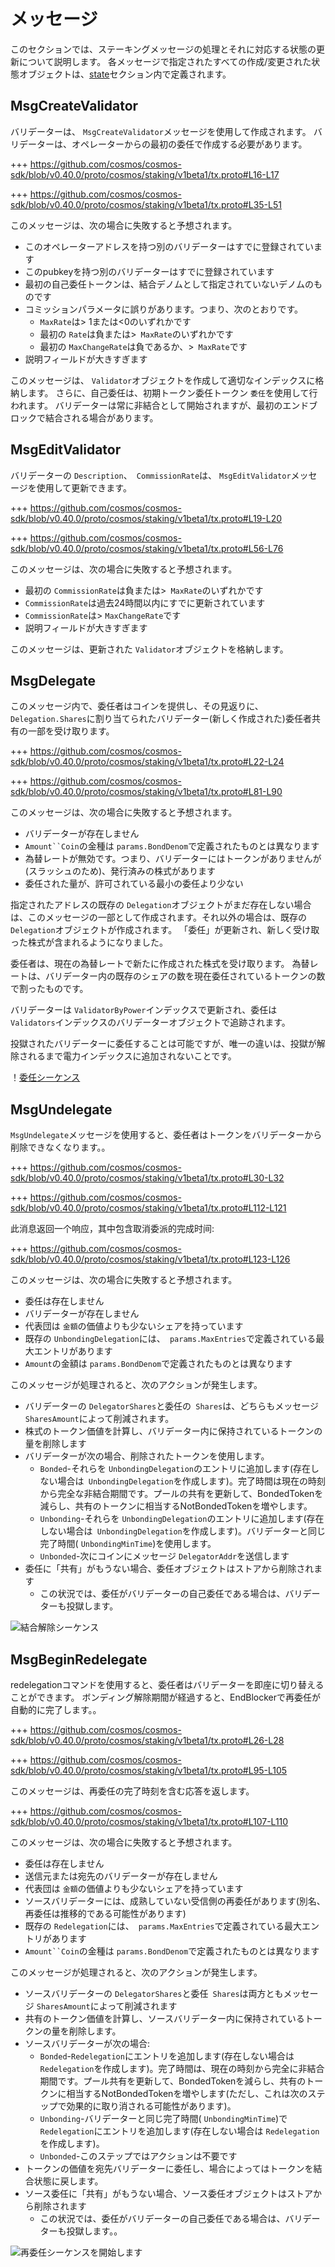 # メッセージ

このセクションでは、ステーキングメッセージの処理とそれに対応する状態の更新について説明します。 各メッセージで指定されたすべての作成/変更された状態オブジェクトは、[state](./02_state_transitions.md)セクション内で定義されます。

## MsgCreateValidator

バリデーターは、 `MsgCreateValidator`メッセージを使用して作成されます。
バリデーターは、オペレーターからの最初の委任で作成する必要があります。

+++ https://github.com/cosmos/cosmos-sdk/blob/v0.40.0/proto/cosmos/staking/v1beta1/tx.proto#L16-L17

+++ https://github.com/cosmos/cosmos-sdk/blob/v0.40.0/proto/cosmos/staking/v1beta1/tx.proto#L35-L51

このメッセージは、次の場合に失敗すると予想されます。

- このオペレーターアドレスを持つ別のバリデーターはすでに登録されています
- このpubkeyを持つ別のバリデーターはすでに登録されています
- 最初の自己委任トークンは、結合デノムとして指定されていないデノムのものです
- コミッションパラメータに誤りがあります。つまり、次のとおりです。
     - `MaxRate`は> 1または<0のいずれかです
     - 最初の `Rate`は負または>` MaxRate`のいずれかです
     - 最初の `MaxChangeRate`は負であるか、>` MaxRate`です
- 説明フィールドが大きすぎます

このメッセージは、 `Validator`オブジェクトを作成して適切なインデックスに格納します。
さらに、自己委任は、初期トークン委任トークン `委任`を使用して行われます。 バリデーターは常に非結合として開始されますが、最初のエンドブロックで結合される場合があります。

## MsgEditValidator

バリデーターの `Description`、` CommissionRate`は、 `MsgEditValidator`メッセージを使用して更新できます。

+++ https://github.com/cosmos/cosmos-sdk/blob/v0.40.0/proto/cosmos/staking/v1beta1/tx.proto#L19-L20

+++ https://github.com/cosmos/cosmos-sdk/blob/v0.40.0/proto/cosmos/staking/v1beta1/tx.proto#L56-L76

このメッセージは、次の場合に失敗すると予想されます。

- 最初の `CommissionRate`は負または>` MaxRate`のいずれかです
- `CommissionRate`は過去24時間以内にすでに更新されています
- `CommissionRate`は> `MaxChangeRate`です
- 説明フィールドが大きすぎます

このメッセージは、更新された `Validator`オブジェクトを格納します。

## MsgDelegate

このメッセージ内で、委任者はコインを提供し、その見返りに、 `Delegation.Shares`に割り当てられたバリデーター(新しく作成された)委任者共有の一部を受け取ります。

+++ https://github.com/cosmos/cosmos-sdk/blob/v0.40.0/proto/cosmos/staking/v1beta1/tx.proto#L22-L24

+++ https://github.com/cosmos/cosmos-sdk/blob/v0.40.0/proto/cosmos/staking/v1beta1/tx.proto#L81-L90

このメッセージは、次の場合に失敗すると予想されます。

- バリデーターが存在しません
- `Amount``Coin`の金種は `params.BondDenom`で定義されたものとは異なります
- 為替レートが無効です。つまり、バリデーターにはトークンがありませんが(スラッシュのため)、発行済みの株式があります
- 委任された量が、許可されている最小の委任より少ない

指定されたアドレスの既存の `Delegation`オブジェクトがまだ存在しない場合は、このメッセージの一部として作成されます。それ以外の場合は、既存の` Delegation`オブジェクトが作成されます。
「委任」が更新され、新しく受け取った株式が含まれるようになりました。

委任者は、現在の為替レートで新たに作成された株式を受け取ります。
為替レートは、バリデーター内の既存のシェアの数を現在委任されているトークンの数で割ったものです。

バリデーターは `ValidatorByPower`インデックスで更新され、委任は` Validators`インデックスのバリデーターオブジェクトで追跡されます。

投獄されたバリデーターに委任することは可能ですが、唯一の違いは、投獄が解除されるまで電力インデックスに追加されないことです。

！[委任シーケンス](../../../docs/uml/svg/delegation_sequence.svg)

## MsgUndelegate

`MsgUndelegate`メッセージを使用すると、委任者はトークンをバリデーターから削除できなくなります。。

+++ https://github.com/cosmos/cosmos-sdk/blob/v0.40.0/proto/cosmos/staking/v1beta1/tx.proto#L30-L32

+++ https://github.com/cosmos/cosmos-sdk/blob/v0.40.0/proto/cosmos/staking/v1beta1/tx.proto#L112-L121

此消息返回一个响应，其中包含取消委派的完成时间:

+++ https://github.com/cosmos/cosmos-sdk/blob/v0.40.0/proto/cosmos/staking/v1beta1/tx.proto#L123-L126

このメッセージは、次の場合に失敗すると予想されます。

- 委任は存在しません
- バリデーターが存在しません
- 代表団は `金額`の価値よりも少ないシェアを持っています
- 既存の `UnbondingDelegation`には、` params.MaxEntries`で定義されている最大エントリがあります
- `Amount`の金額は `params.BondDenom`で定義されたものとは異なります

このメッセージが処理されると、次のアクションが発生します。

- バリデーターの `DelegatorShares`と委任の` Shares`は、どちらもメッセージ `SharesAmount`によって削減されます。
- 株式のトークン価値を計算し、バリデーター内に保持されているトークンの量を削除します
- バリデーターが次の場合、削除されたトークンを使用します。
    - `Bonded`-それらを `UnbondingDelegation`のエントリに追加します(存在しない場合は` UnbondingDelegation`を作成します)。完了時間は現在の時刻から完全な非結合期間です。プールの共有を更新して、BondedTokenを減らし、共有のトークンに相当するNotBondedTokenを増やします。
    - `Unbonding`-それらを `UnbondingDelegation`のエントリに追加します(存在しない場合は` UnbondingDelegation`を作成します)。バリデーターと同じ完了時間( `UnbondingMinTime`)を使用します。
    - `Unbonded`-次にコインにメッセージ `DelegatorAddr`を送信します
- 委任に「共有」がもうない場合、委任オブジェクトはストアから削除されます
    - この状況では、委任がバリデーターの自己委任である場合は、バリデーターも投獄します。

![結合解除シーケンス](../../../docs/uml/svg/unbond_sequence.svg)

## MsgBeginRedelegate

redelegationコマンドを使用すると、委任者はバリデーターを即座に切り替えることができます。 ボンディング解除期間が経過すると、EndBlockerで再委任が自動的に完了します。。

+++ https://github.com/cosmos/cosmos-sdk/blob/v0.40.0/proto/cosmos/staking/v1beta1/tx.proto#L26-L28

+++ https://github.com/cosmos/cosmos-sdk/blob/v0.40.0/proto/cosmos/staking/v1beta1/tx.proto#L95-L105

このメッセージは、再委任の完了時刻を含む応答を返します。

+++ https://github.com/cosmos/cosmos-sdk/blob/v0.40.0/proto/cosmos/staking/v1beta1/tx.proto#L107-L110

このメッセージは、次の場合に失敗すると予想されます。

- 委任は存在しません
- 送信元または宛先のバリデーターが存在しません
- 代表団は `金額`の価値よりも少ないシェアを持っています
- ソースバリデーターには、成熟していない受信側の再委任があります(別名、再委任は推移的である可能性があります)
- 既存の `Redelegation`には、` params.MaxEntries`で定義されている最大エントリがあります
- `Amount``Coin`の金種は `params.BondDenom`で定義されたものとは異なります

このメッセージが処理されると、次のアクションが発生します。

- ソースバリデーターの `DelegatorShares`と委任` Shares`は両方ともメッセージ `SharesAmount`によって削減されます
- 共有のトークン価値を計算し、ソースバリデーター内に保持されているトークンの量を削除します。
- ソースバリデーターが次の場合:
    - `Bonded`-`Redelegation`にエントリを追加します(存在しない場合は `Redelegation`を作成します)。完了時間は、現在の時刻から完全に非結合期間です。プール共有を更新して、BondedTokenを減らし、共有のトークンに相当するNotBondedTokenを増やします(ただし、これは次のステップで効果的に取り消される可能性があります)。
    - `Unbonding`-バリデーターと同じ完了時間( `UnbondingMinTime`)で` Redelegation`にエントリを追加します(存在しない場合は `Redelegation`を作成します)。
    - `Unbonded`-このステップではアクションは不要です
- トークンの価値を宛先バリデーターに委任し、場合によってはトークンを結合状態に戻します。
- ソース委任に「共有」がもうない場合、ソース委任オブジェクトはストアから削除されます
    - この状況では、委任がバリデーターの自己委任である場合は、バリデーターも投獄します。。

![再委任シーケンスを開始します](../../../docs/uml/svg/begin_redelegation_sequence.svg) 
